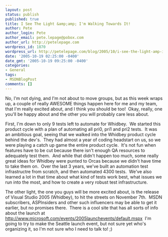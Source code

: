 ```yaml
---
layout: post
status: publish
published: true
title: I See The Light &amp;amp; I'm Walking Towards It!
author: Pete
author_login: Pete
author_email: pete.lepage@pobox.com
author_url: http://petelepage.com
wordpress_id: 1870
wordpress_url: http://petelepage.com/blog/2005/10/i-see-the-light-amp-im-walking-towards-it/
date: '2005-10-19 02:25:00 -0400'
date_gmt: '2005-10-19 09:25:00 -0400'
categories:
- General
tags:
- MSDNBlogPost
comments: []
---
```

<p>No, I'm not dying, and I'm not about to move groups, but as this week wraps up, a couple of really AWESOME things happen here for me and my team, that I'm really excited about, and I think you should be too!&nbsp; Okay, really, one you'll be happy about and the other you will probably care less about.</p>
<p>First, I'm down to only 9 tests left to automate for Whidbey.&nbsp; We started this product cycle with a plan of automating all pri0, pri1 and pri2 tests.&nbsp; It was an ambitious goal, seeing that we walked into the Whidbey product cycle behind the dev's.&nbsp; They had almost a year of coding headstart on us, so we were playing a catch up game the entire product cycle.&nbsp; It's not fun when features have to be cut because there isn't enough QA resources to adequately test them.&nbsp; And while that didn't happen too much, some really great ideas for Whidbey were punted to Orcas because we didn't have time to take them on.&nbsp; Over the last 3 years, we've built an automation test infrastructre from scratch, and then automated 4300 tests.&nbsp; We've also learned a lot in that time about what kind of tests work best, what issues we run into the most, and how to create a very robust test infrastructure.</p>
<p>The other light, the one you guys will be more excited about, is the release of Visual Studio 2005 (Whidbey), to hit the streets on November 7th.&nbsp; MSDN subscribers, ASPInsiders and other such influencers may be able to get it earlier, but no promises there.&nbsp; There is a cool site that has all sorts of info about the launch at <a href="http://www.microsoft.com/events/2005launchevents/default.mspx">http://www.microsoft.com/events/2005launchevents/default.mspx</a>&nbsp; I'm going to try to make the Seattle launch event, but not sure yet who's organizing it, so I'm not sure who I need to talk to! ;)</p>
